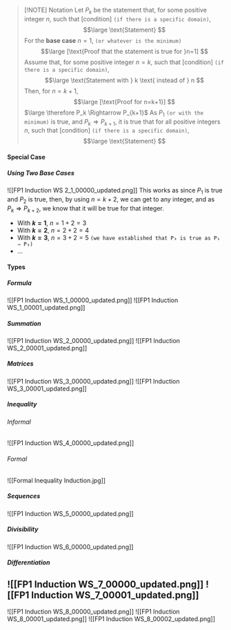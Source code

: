 
> [!NOTE] Notation
> Let $P_k$ be the statement that, for some positive integer $n$, such that $[\text{condition}]$ `(if there is a specific domain)`,
> $$\large \text{Statement} $$
> For the **base case** $n=1$, `(or whatever is the minimum)`
> $$\large [\text{Proof that the statement is true for }n=1] $$
> Assume that, for some positive integer $n=k$, such that $[\text{condition}]$ `(if there is a specific domain)`, 
> $$\large \text{Statement with } k \text{ instead of } n $$
> Then, for $n=k+1$,
> $$\large [\text{Proof for n=k+1}] $$
> $\large \therefore P_k \Rightarrow P_{k+1}$
> As $P_1$ `(or with the minimum)` is true, and $P_k \Rightarrow P_{k+1}$, it is true that for all positive integers $n$, such that $[\text{condition}]$ `(if there is a specific domain)`,
> $$\large \text{Statement} $$
#### Special Case
##### Using Two Base Cases
![[FP1 Induction WS 2_1_00000_updated.png]]
This works as since $P_1$ is true and $P_2$ is true, then, by using $n=k+2$, we can get to any integer, and as $P_k \Rightarrow P_{k+2}$, we know that it will be true for that integer.
- With **$k=1$**, $n=1+2=3$
- With **$k=2$**, $n=2+2=4$
- With **$k=3$**, $n=3+2=5$  `(we have established that P₃ is true as P₁ ⇒ P₃)`
- $…$
#### Types
##### Formula
![[FP1 Induction WS_1_00000_updated.png]]
![[FP1 Induction WS_1_00001_updated.png]]
##### Summation
![[FP1 Induction WS_2_00000_updated.png]]
![[FP1 Induction WS_2_00001_updated.png]]
##### Matrices
![[FP1 Induction WS_3_00000_updated.png]]
![[FP1 Induction WS_3_00001_updated.png]]
##### Inequality
###### Informal
![[FP1 Induction WS_4_00000_updated.png]]
###### Formal
![[Formal Inequality Induction.jpg]]
##### Sequences
![[FP1 Induction WS_5_00000_updated.png]]
##### Divisibility
![[FP1 Induction WS_6_00000_updated.png]]
##### Differentiation
![[FP1 Induction WS_7_00000_updated.png]]
![[FP1 Induction WS_7_00001_updated.png]]
---
![[FP1 Induction WS_8_00000_updated.png]]
![[FP1 Induction WS_8_00001_updated.png]]
![[FP1 Induction WS_8_00002_updated.png]]
